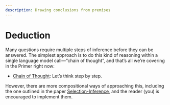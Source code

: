 ```yaml
---
description: Drawing conclusions from premises
---
```


# Deduction

Many questions require multiple steps of inference before they can be answered. The simplest approach is to do this kind of reasoning within a single language model call—“chain of thought”, and that’s all we’re covering in the Primer right now:

* [Chain of Thought](chain-of-thought.md): Let’s think step by step.

However, there are more compositional ways of approaching this, including the one outlined in the paper [Selection-Inference](https://arxiv.org/abs/2205.09712), and the reader (you) is encouraged to implement them.
